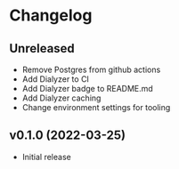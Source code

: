 # Changelog

## Unreleased

- Remove Postgres from github actions
- Add Dialyzer to CI 
- Add Dialyzer badge to README.md
- Add Dialyzer caching
- Change environment settings for tooling


## v0.1.0 (2022-03-25)

- Initial release
